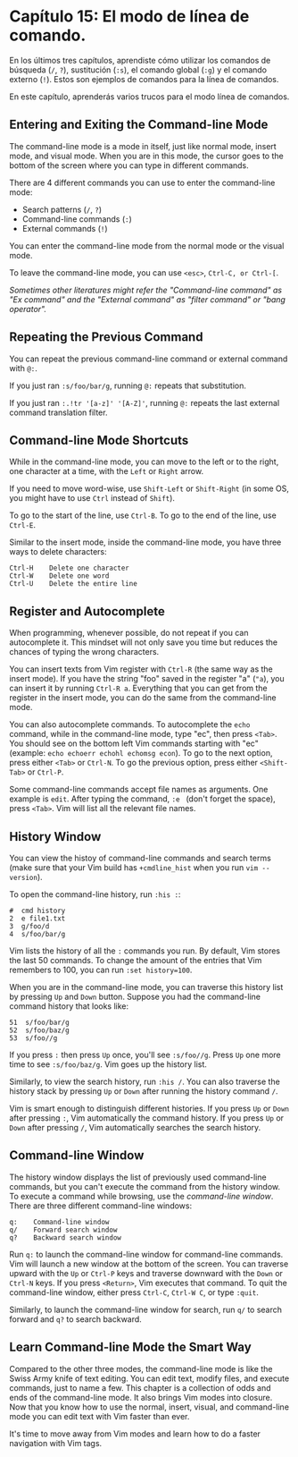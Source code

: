 # Capítulo 15: El modo de línea de comando.

En los últimos tres capítulos, aprendiste cómo utilizar los comandos de búsqueda (`/`, `?`), sustitución (`:s`), el comando global (`:g`) y el comando externo (`!`). Estos son ejemplos de comandos para la línea de comandos.

En este capítulo, aprenderás varios trucos para el modo línea de comandos.

## Entering and Exiting the Command-line Mode
The command-line mode is a mode in itself, just like normal mode, insert mode, and visual mode. When you are in this mode, the cursor goes to the bottom of the screen where you can type in different commands.

There are 4 different commands you can use to enter the command-line mode:
- Search patterns (`/`, `?`)
- Command-line commands (`:`)
- External commands (`!`)

You can enter the command-line mode from the normal mode or the visual mode. 

To leave the command-line mode, you can use `<esc>`, `Ctrl-C, or Ctrl-[`.

*Sometimes other literatures might refer the "Command-line command" as "Ex command" and the "External command" as "filter command" or "bang operator".*

## Repeating the Previous Command
You can repeat the previous command-line command or external command with `@:`. 

If you just ran `:s/foo/bar/g`, running `@:` repeats that substitution.

If you just ran `:.!tr '[a-z]' '[A-Z]'`, running `@:` repeats the last external command translation filter.

## Command-line Mode Shortcuts

While in the command-line mode, you can move to the left or to the right, one character at a time, with the `Left` or `Right` arrow.

If you need to move word-wise, use `Shift-Left` or `Shift-Right` (in some OS, you might have to use `Ctrl` instead of `Shift`).

To go to the start of the line, use `Ctrl-B`. To go to the end of the line, use `Ctrl-E`.

Similar to the insert mode, inside the command-line mode, you have three ways to delete characters:

```
Ctrl-H    Delete one character
Ctrl-W    Delete one word
Ctrl-U    Delete the entire line
```

## Register and Autocomplete

When programming, whenever possible, do not repeat if you can autocomplete it. This mindset will not only save you time but reduces the chances of typing the wrong characters.

You can insert texts from Vim register with `Ctrl-R` (the same way as the insert mode). If you have the string "foo" saved in the register "a" (`"a`), you can insert it by running `Ctrl-R a`. Everything that you can get from the register in the insert mode, you can do the same from the command-line mode.

You can also autocomplete commands. To autocomplete the `echo` command, while in the command-line mode, type "ec", then press `<Tab>`. You should see on the bottom left Vim commands starting with "ec" (example: `echo echoerr echohl echomsg econ`). To go to the next option, press either `<Tab>` or `Ctrl-N`. To go the previous option, press either `<Shift-Tab>` or `Ctrl-P`.

Some command-line commands accept file names as arguments. One example is `edit`. After typing the command, `:e ` (don't forget the space), press `<Tab>`. Vim will list all the relevant file names.

## History Window

You can view the histoy of command-line commands and search terms (make sure that your Vim build has `+cmdline_hist` when you run `vim --version`).

To open the command-line history, run `:his :`:

```
#  cmd history
2  e file1.txt
3  g/foo/d
4  s/foo/bar/g
```

Vim lists the history of all the `:` commands you run. By default, Vim stores the last 50 commands. To change the amount of the entries that Vim remembers to 100, you can run `:set history=100`.

When you are in the command-line mode, you can traverse this history list by pressing `Up` and `Down` button. Suppose you had the command-line command history that looks like:
```
51  s/foo/bar/g
52  s/foo/baz/g
53  s/foo//g
```

If you press `:` then press `Up` once, you'll see `:s/foo//g`. Press `Up` one more time to see `:s/foo/baz/g`. Vim goes up the history list. 

Similarly, to view the search history, run `:his /`. You can also traverse the history stack by pressing `Up` or `Down` after running the history command `/`.

Vim is smart enough to distinguish different histories. If you press `Up` or `Down` after pressing `:`, Vim automatically the command history. If you press `Up` or `Down` after pressing `/`, Vim automatically searches the search history.

## Command-line Window

The history window displays the list of previously used command-line commands, but you can't execute the command from the history window. To execute a command while browsing, use the *command-line window*. There are three different command-line windows:

```
q:    Command-line window
q/    Forward search window
q?    Backward search window
```

Run `q:` to launch the command-line window for command-line commands. Vim will launch a new window at the bottom of the screen. You can traverse upward with the `Up` or `Ctrl-P` keys and traverse downward with the `Down` or `Ctrl-N` keys. If you press `<Return>`, Vim executes that command. To quit the command-line window, either press `Ctrl-C`, `Ctrl-W C`, or type `:quit`.

Similarly, to launch the command-line window for search, run `q/` to search forward and `q?` to search backward.

## Learn Command-line Mode the Smart Way

Compared to the other three modes, the command-line mode is like the Swiss Army knife of text editing. You can edit text, modify files, and execute commands, just to name a few.  This chapter is a collection of odds and ends of the command-line mode. It also brings Vim modes into closure. Now that you know how to use the normal, insert, visual, and command-line mode you can edit text with Vim faster than ever.

It's time to move away from Vim modes and learn how to do a faster navigation with Vim tags.
